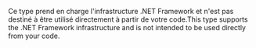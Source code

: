 <span data-ttu-id="a2548-101">Ce type prend en charge l'infrastructure .NET Framework et n'est pas destiné à être utilisé directement à partir de votre code.</span><span class="sxs-lookup"><span data-stu-id="a2548-101">This type supports the .NET Framework infrastructure and is not intended to be used directly from your code.</span></span>